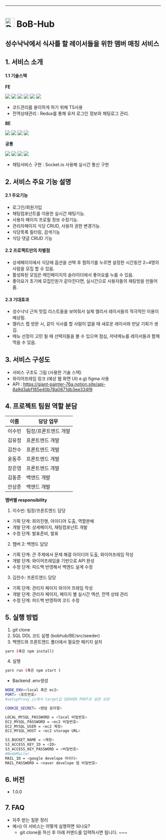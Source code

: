 <hr />

#  <img src="/uploads/887fa19993e6f96cf7cdfe5ab4ffb700/BoBHuB_logo.png" alt="BoBhub_logo" widht="30" height="30"> BoB-Hub

## 성수낙낙에서 식사를 할 레이서들을 위한 맴버 매칭 서비스

## 1. 서비스 소개
#### 1.1 기술스택
**FE**

<img src="https://img.shields.io/badge/react-61DAFB?style=for-the-badge&logo=react&logoColor=black"> <img src="https://img.shields.io/badge/TypeScript-3178C6?style=for-the-badge&logo=TypeScript&logoColor=white"> <img src="https://img.shields.io/badge/Redux-764ABC?style=for-the-badge&logo=Redux&logoColor=white"> <img src="https://img.shields.io/badge/MUI-007FFF?style=for-the-badge&logo=styled-components&logoColor=white">
 <img src="https://img.shields.io/badge/styled components-DB7093?style=for-the-badge&logo=styled-components&logoColor=white"> <img src="https://img.shields.io/badge/React Router-CA4245?style=for-the-badge&logo=react-router&logoColor=white"> 
- 코드관리를 용이하게 하기 위해 TS사용
- 전역상태관리 : Redux를 통해 유저 로그인 정보와 채팅로그 관리.

**BE**

<img src="https://img.shields.io/badge/node.js-339933?style=for-the-badge&logo=Node.js&logoColor=white"> <img src="https://img.shields.io/badge/javascript-F7DF1E?style=for-the-badge&logo=javascript&logoColor=black"> <img src="https://img.shields.io/badge/express-000000?style=for-the-badge&logo=express&logoColor=white"> <img src="https://img.shields.io/badge/mysql-4479A1?style=for-the-badge&logo=mysql&logoColor=white">

**공통**

<img src="https://img.shields.io/badge/socket.io-010101?style=for-the-badge&logo=socket.io&logoColor=white"> <img src="https://img.shields.io/badge/amazonaws-232F3E?style=for-the-badge&logo=amazonaws&logoColor=white"> <img src="https://img.shields.io/badge/gitlab-FC6D26?style=for-the-badge&logo=github&logoColor=white"> <img src="https://img.shields.io/badge/git-F05032?style=for-the-badge&logo=git&logoColor=white">
- 채팅서비스 구현 : Socket.io 사용해 실시간 통신 구현

## 2. 서비스 주요 기능 설명

#### 2.1 주요기능

  - 로그인/회원가입
  - 채팅컴포넌트를 이용한 실시간 채팅기능.
  - 사용자 페이지 프로필 정보 수정기능.
  - 관리자페이지 식당 CRUD, 사용자 권한 변경기능.
  - 식당목록 필터링, 검색기능
  - 식당 댓글 CRUD 기능

#### 2.2 프로젝트만의 차별점

  - 상세페이지에서 식당에 옵션을 선택 후 찜하기를 누르면 설정한 시간동안 2~4명의 사람을 모집 할 수 있음.
  - 활성화된 모임은 메인페이지의 슬라이더에서 좋아요를 누를 수 있음.
  - 좋아요가 초기에 모집인원가 같아진다면, 실시간으로 사용자들의 채팅방을 만들어줌. 

#### 2.3 기대효과
  
  - 성수낙낙 근처 맛집 리스트들을 보여줘서 실제 엘리서 레이서들의 적극적인 이용이 예상됨.
  - 엘리스 랩 방문 시, 같이 식사를 할 사람이 없을 때 새로운 레이서와 만날 기회가 생김.  
  - 메뉴 선정이 고민 될 때 선택지들을 볼 수 있으며 점심, 저녁메뉴를 레이서들과 함께 먹을 수 있음.


## 3. 서비스 구성도
  - 서비스 구조도 그림 (사용한 기술 스택)
  - 와이어프레임 링크 (예상 웹 화면 UI) e.g) figma 사용
  - API : https://giant-painter-76a.notion.site/api-8a9d3abf185e40b78a0871db3ee334f9

## 4. 프로젝트 팀원 역할 분담
| 이름 | 담당 업무 |
| ------ | ------ |
| 이수빈 | 팀장/프론트엔드 개발 |
| 김유정 | 프론트엔드 개발 |
| 김찬수 | 프론트엔드 개발 |
| 윤동주 | 프론트엔드 개발 |
| 장은영 | 프론트엔드 개발 |
| 김동준 | 백엔드 개발 |
| 안상준 | 백엔드 개발 |

**멤버별 responsibility**

1. 이수빈: 팀장/프론트엔드 담당

- 기획 단계: 회의진행, 아이디어 도출, 역할분배 
- 개발 단계: 상세페이지, 채팅컴포넌트 개발
- 수정 단계: 발표준비, 발표

2. 멤버 2: 백엔드 담당

- 기획 단계: 큰 주제에서 문제 해결 아이디어 도출, 와이어프레임 작성
- 개발 단계: 와이어프레임을 기반으로 API 완성
- 수정 단계: 피드백 반영해서 백엔드 설계 수정

3. 김찬수: 프론트엔드 담당

- 기획 단계: 관리자 페이지 와이어 프레임 작성
- 개발 단계: 관리자 페이지, 페이지 별 실시간 액션, 전역 상태 관리
- 수정 단계: 피드백 반영하여 코드 수정

## 5. 실행 방법
  1. git clone <repo address>
  2. SQL DDL 코드 실행 (bobhub/BE/src/seeder)
  3. 백엔드와 프론트엔드 폴더에서 필요한 패키지 설치
  ```bash
  yarn (혹은 npm install)
  ```
  4. 실행
  ```bash
  yarn run (혹은 npm start )
  ```
  - Backend .env생성
  ```bash
  NODE_ENV=<local 혹은 ec2>
  PORT= <포트번호> 
  #setupProxy.js에서 target값 SERVER PORT로 설정 요망

  COOKIE_SECRET= <랜덤 문자열>

  LOCAL_MYSQL_PASSWORD = <local 비밀번호>
  EC2_MYSQL_PASSWORD = <ec2 비밀번호>
  EC2_MYSQL_USER = <ec2 계정>
  EC2_MYSQL_HOST = <ec2 storage URL>

  S3_BUCKET_NAME = <계정>
  S3_ACCESS_KEY_ID = <ID>
  S3_ACCESS_KEY_PASSWORD = <비밀번호>
  #NodeMailer
  MAIL_ID = <google develope 아이디>
  MAIL_PASSWORD = <naver develope 앱 비밀번호>
  ```

## 6. 버전
  - 1.0.0

## 7. FAQ
  - 자주 받는 질문 정리
  - 예시) 이 서비스는 어떻게 실행하면 되나요?
    - git clone을 하신 후 아래 커맨드를 입력하시면 됩니다. ~~~

